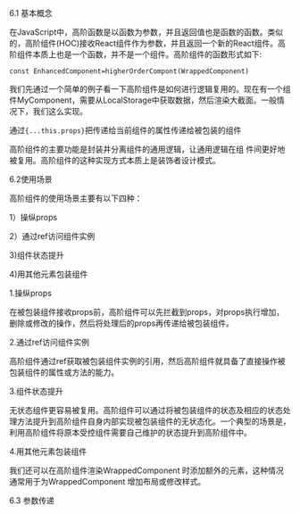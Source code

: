 6.1 基本概念

在JavaScript中，高阶函数是以函数为参数，并且返回值也是函数的函数。类似的，高阶组件(HOC)接收React组件作为参数，并且返回一个新的React组件。高阶组件本质上也是一个函数，并不是一个组件。高阶组件的函数形式如下:

    const EnhancedComponent=higherOrderCompont(WrappedComponent)

我们先通过一个简单的例子看一下高阶组件是如何进行逻辑复用的。现在有一个组件MyComponent，需要从LocalStorage中获取数据，然后渲染大截面。一般情况下，我们这么实现。

通过`{...this.props}`把传递给当前组件的属性传递给被包装的组件

高阶组件的主要功能是封装井分离组件的通用逻辑，让通用逻辑在组
件间更好地被复用。高阶组件的这种实现方式本质上是装饰者设计模式。

6.2使用场景

高阶组件的使用场景主要有以下四种：

1）操纵props

2）通过ref访问组件实例

3)组件状态提升

4)用其他元素包装组件

1.操纵props

在被包装组件接收props前，高阶组件可以先拦截到props，对props执行增加，删除或修改的操作，然后将处理后的props再传递给被包装组件。

2.通过ref访问组件实例

高阶组件通过ref获取被包装组件实例的引用，然后高阶组件就具备了直接操作被包装组件的属性或方法的能力。

3.组件状态提升

无状态组件更容易被复用。高阶组件可以通过将被包装组件的状态及相应的状态处理方法提升到高阶组件自身内部实现被包装组件的无状态化。一个典型的场景是，利用高阶组件将原本受控组件需要自己维护的状态提升到高阶组件中。

4.用其他元素包装组件

我们还可以在高阶组件渲染WrappedComponent 时添加额外的元素，这种情况通常用于为WrappedComponent 增加布局或修改样式。

6.3 参数传递